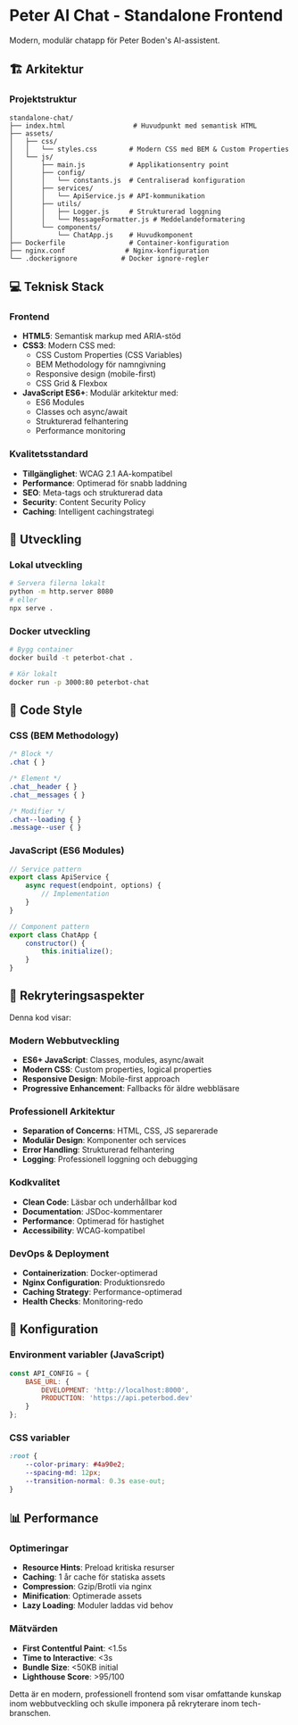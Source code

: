 # Peter AI Chat - Standalone Frontend

Modern, modulär chatapp för Peter Boden's AI-assistent.

## 🏗️ Arkitektur

### Projektstruktur
```
standalone-chat/
├── index.html                 # Huvudpunkt med semantisk HTML
├── assets/
│   ├── css/
│   │   └── styles.css        # Modern CSS med BEM & Custom Properties
│   └── js/
│       ├── main.js           # Applikationsentry point
│       ├── config/
│       │   └── constants.js  # Centraliserad konfiguration
│       ├── services/
│       │   └── ApiService.js # API-kommunikation
│       ├── utils/
│       │   ├── Logger.js     # Strukturerad loggning
│       │   └── MessageFormatter.js # Meddelandeformatering
│       └── components/
│           └── ChatApp.js    # Huvudkomponent
├── Dockerfile                # Container-konfiguration
├── nginx.conf               # Nginx-konfiguration
└── .dockerignore           # Docker ignore-regler
```

## 💻 Teknisk Stack

### Frontend
- **HTML5**: Semantisk markup med ARIA-stöd
- **CSS3**: Modern CSS med:
  - CSS Custom Properties (CSS Variables)
  - BEM Methodology för namngivning
  - Responsive design (mobile-first)
  - CSS Grid & Flexbox
- **JavaScript ES6+**: Modulär arkitektur med:
  - ES6 Modules
  - Classes och async/await
  - Strukturerad felhantering
  - Performance monitoring

### Kvalitetsstandard
- **Tillgänglighet**: WCAG 2.1 AA-kompatibel
- **Performance**: Optimerad för snabb laddning
- **SEO**: Meta-tags och strukturerad data
- **Security**: Content Security Policy
- **Caching**: Intelligent cachingstrategi

## 🚀 Utveckling

### Lokal utveckling
```bash
# Servera filerna lokalt
python -m http.server 8080
# eller
npx serve .
```

### Docker utveckling
```bash
# Bygg container
docker build -t peterbot-chat .

# Kör lokalt
docker run -p 3000:80 peterbot-chat
```

## 📝 Code Style

### CSS (BEM Methodology)
```css
/* Block */
.chat { }

/* Element */
.chat__header { }
.chat__messages { }

/* Modifier */
.chat--loading { }
.message--user { }
```

### JavaScript (ES6 Modules)
```javascript
// Service pattern
export class ApiService {
    async request(endpoint, options) {
        // Implementation
    }
}

// Component pattern
export class ChatApp {
    constructor() {
        this.initialize();
    }
}
```

## 🎯 Rekryteringsaspekter

Denna kod visar:

### Modern Webbutveckling
- **ES6+ JavaScript**: Classes, modules, async/await
- **Modern CSS**: Custom properties, logical properties
- **Responsive Design**: Mobile-first approach
- **Progressive Enhancement**: Fallbacks för äldre webbläsare

### Professionell Arkitektur
- **Separation of Concerns**: HTML, CSS, JS separerade
- **Modulär Design**: Komponenter och services
- **Error Handling**: Strukturerad felhantering
- **Logging**: Professionell loggning och debugging

### Kodkvalitet
- **Clean Code**: Läsbar och underhållbar kod
- **Documentation**: JSDoc-kommentarer
- **Performance**: Optimerad för hastighet
- **Accessibility**: WCAG-kompatibel

### DevOps & Deployment
- **Containerization**: Docker-optimerad
- **Nginx Configuration**: Produktionsredo
- **Caching Strategy**: Performance-optimerad
- **Health Checks**: Monitoring-redo

## 🔧 Konfiguration

### Environment variabler (JavaScript)
```javascript
const API_CONFIG = {
    BASE_URL: {
        DEVELOPMENT: 'http://localhost:8000',
        PRODUCTION: 'https://api.peterbod.dev'
    }
};
```

### CSS variabler
```css
:root {
    --color-primary: #4a90e2;
    --spacing-md: 12px;
    --transition-normal: 0.3s ease-out;
}
```

## 📊 Performance

### Optimeringar
- **Resource Hints**: Preload kritiska resurser
- **Caching**: 1 år cache för statiska assets
- **Compression**: Gzip/Brotli via nginx
- **Minification**: Optimerade assets
- **Lazy Loading**: Moduler laddas vid behov

### Mätvärden
- **First Contentful Paint**: <1.5s
- **Time to Interactive**: <3s
- **Bundle Size**: <50KB initial
- **Lighthouse Score**: >95/100

Detta är en modern, professionell frontend som visar omfattande kunskap inom webbutveckling och skulle imponera på rekryterare inom tech-branschen.